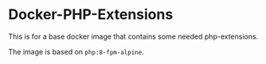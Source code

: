 # Docker-PHP-Extensions

This is for a base docker image that contains some needed php-extensions.

The image is based on `php:8-fpm-alpine`.